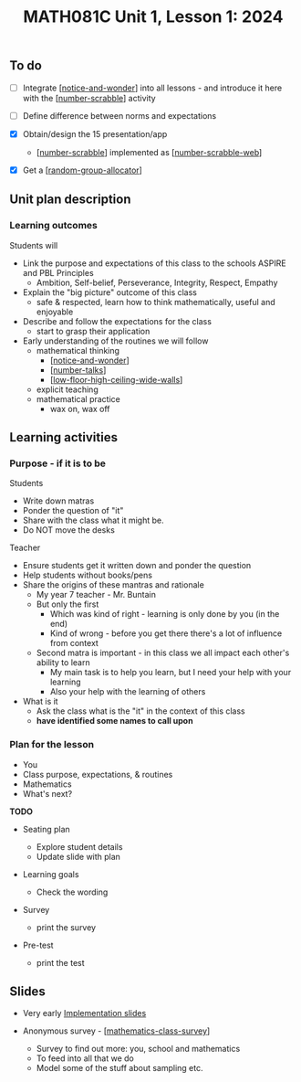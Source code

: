 ﻿---
tags: teaching, teaching-mathematics, welcome
title: 'MATH081C Unit 1, Lesson 1: 2024'
type: lesson
---
## To do

- [ ] Integrate [[notice-and-wonder]] into all lessons - and introduce it here with the [[number-scrabble]] activity
- [ ] Define difference between norms and expectations
- [x] Obtain/design the 15 presentation/app

    - [[number-scrabble]] implemented as [[number-scrabble-web]]
- [X] Get a [[random-group-allocator]]

## Unit plan description

### Learning outcomes

Students will 

- Link the purpose and expectations of this class to the schools ASPIRE and PBL Principles
    - Ambition, Self-belief, Perseverance, Integrity, Respect, Empathy
- Explain the "big picture" outcome of this class
    - safe & respected, learn how to think mathematically, useful and enjoyable
- Describe and follow the expectations for the class
    - start to grasp their application
- Early understanding of the routines we will follow
    - mathematical thinking
        - [[notice-and-wonder]]
        - [[number-talks]]
        - [[low-floor-high-ceiling-wide-walls]]
    - explicit teaching
    - mathematical practice
        - wax on, wax off

## Learning activities

### Purpose - if it is to be

Students

- Write down matras 
- Ponder the question of "it"
- Share with the class what it might be.
- Do NOT move the desks

Teacher

- Ensure students get it written down and ponder the question
- Help students without books/pens
- Share the origins of these mantras and rationale
  - My year 7 teacher - Mr. Buntain
  - But only the first
    - Which was kind of right - learning is only done by you (in the end)
    - Kind of wrong - before you get there there's a lot of influence from context
  - Second matra is important - in this class we all impact each other's ability to learn
    - My main task is to help you learn, but I need your help with your learning
    - Also your help with the learning of others
- What is it
    - Ask the class what is the "it" in the context of this class
    - **have identified some names to call upon**




### Plan for the lesson

- You
- Class purpose, expectations, & routines
- Mathematics
- What's next?

**TODO** 

- Seating plan 
  - Explore student details 
  - Update slide with plan

- Learning goals 
  - Check the wording

- Survey
    - print the survey

- Pre-test
    - print the test

## Slides

- Very early [Implementation slides](./welcome.html)


- Anonymous survey - [[mathematics-class-survey]]

    - Survey to find out more: you, school and mathematics
    - To feed into all that we do
    - Model some of the stuff about sampling etc.


[//begin]: # "Autogenerated link references for markdown compatibility"
[notice-and-wonder]: ../../../Mathematics/notice-and-wonder "Notice and wonder"
[number-scrabble]: ../../../../Representations/number-scrabble "Number scrabble (aka Fifteen)"
[number-scrabble-web]: ../../../../CASA/number-scrabble-web "Number Scrabble - web implementation"
[random-group-allocator]: ../../../../CASA/random-group-allocator "Random Group Allocator"
[number-talks]: ../../../Mathematics/number-talks "Number talks"
[low-floor-high-ceiling-wide-walls]: ../../../low-floor-high-ceiling-wide-walls "Low Floor, High Ceiling, Wide Walls"
[mathematics-class-survey]: ../../../Mathematics/mathematics-class-survey "Mathematics Class Survey"
[//end]: # "Autogenerated link references"